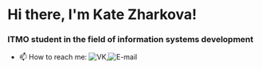 # Hi there, I'm Kate Zharkova!
### ITMO student in the field of information systems development

- 📫 How to reach me: ![VK](https://vk.com/pies_descalzos),![E-mail](katyaj2001@mail.ru)

<!--
**LosPiesDescalzos/LosPiesDescalzos** is a ✨ _special_ ✨ repository because its `README.md` (this file) appears on your GitHub profile.

Here are some ideas to get you started:

- 🔭 I’m currently working on ...
- 🌱 I’m currently learning ...
- 👯 I’m looking to collaborate on ...
- 🤔 I’m looking for help with ...
- 💬 Ask me about ...

- 😄 Pronouns: ...
- ⚡ Fun fact: ...
-->
